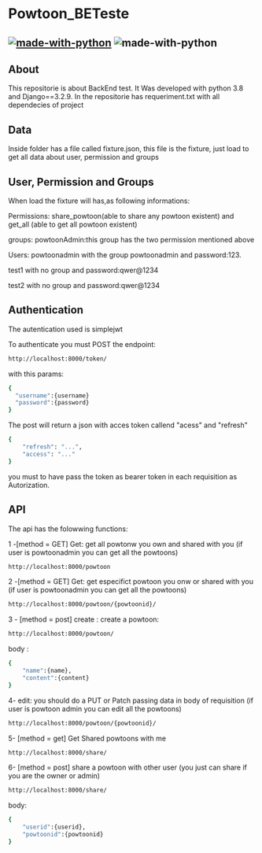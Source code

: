 # Powtoon_BETeste
[![made-with-python](https://img.shields.io/badge/Made%20with-Python-1f425f.svg)](https://www.python.org/)  ![made-with-python](https://img.shields.io/badge/Made%20with-DjangoREST-ff1709.svg)
---
## About
This repositorie is about BackEnd test. It Was developed with python 3.8 and Django==3.2.9.
In the repositorie has requeriment.txt with all dependecies of project
## Data
Inside folder has a file called fixture.json, this file is the fixture, just load to get all data about user, permission and groups
## User, Permission and Groups
When load the fixture will has,as following informations:

Permissions: 
share_powtoon(able to share any powtoon existent) and  get_all (able to get all powtoon existent)

groups:
powtoonAdmin:this group has the two permission mentioned above

Users:
powtoonadmin with the group powtoonadmin and password:123.

test1 with no group and password:qwer@1234

test2 with no group and password:qwer@1234

## Authentication

The autentication used is simplejwt

To authenticate you must POST the endpoint: 
```bash
http://localhost:8000/token/
```
with this params:
```bash
{
  "username":{username}
  "password":{password}
}
```
The post will return a json with acces token callend "acess" and "refresh"
```bash
{
    "refresh": "...",
    "access": "..."
}
```
you must to have pass the token as bearer token in each requisition as Autorization.


## API
The api has the folowwing functions:

1 -[method = GET] Get: get all powtonw you own and shared with you (if user is powtoonadmin you can get all the powtoons)
```bash
http://localhost:8000/powtoon
```
2 -[method = GET] Get: get especifict powtoon you onw or shared with you (if user is powtoonadmin you can get all the powtoons)
```bash
http://localhost:8000/powtoon/{powtoonid}/
```
3 - [method = post] create : create a powtoon:
```bash
http://localhost:8000/powtoon/
```
body :
```bash
{
    "name":{name},
    "content":{content}
}
```
4- edit: you should do a PUT or Patch passing data in body of requisition (if user is powtoon admin you can edit all the powtoons)
```bash
http://localhost:8000/powtoon/{powtoonid}/
```

5- [method = get] Get Shared powtoons with me
```bash
http://localhost:8000/share/
```
6- [method = post] share a powtoon with other user (you just can share if you are the owner or admin)
```bash
http://localhost:8000/share/
```
body:
```bash
{
    "userid":{userid},
    "powtoonid":{powtoonid}
}
```


